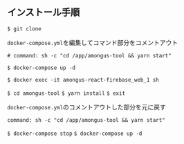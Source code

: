 ## インストール手順
`$ git clone`

`docker-compose.yml`を編集してコマンド部分をコメントアウト
```
# command: sh -c "cd /app/amongus-tool && yarn start"
```

`$ docker-compose up -d`

`$ docker exec -it amongus-react-firebase_web_1 sh`

`$ cd amongus-tool`
`$ yarn install`
`$ exit`


`docker-compose.yml`のコメントアウトした部分を元に戻す
```
command: sh -c "cd /app/amongus-tool && yarn start"
```

`$ docker-compose stop`
`$ docker-compose up -d`